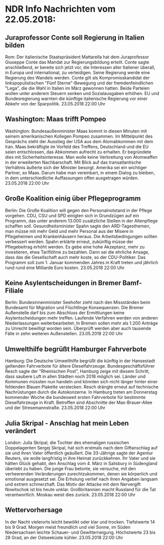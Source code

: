 # NDR Info Nachrichten vom 22.05.2018:


## Juraprofessor Conte soll Regierung in Italien bilden
Rom: Der italienische Staatspräsident Mattarella hat dem Juraprofessor Giuseppe Conte das Mandat zur Regierungsbildung erteilt. Conte sagte anschließend, er bereite sich jetzt vor, die Interessen aller Italiener überall, in Europa und international, zu verteidigen. Seine Regierung werde eine Regierung des Wandels werden. Conte gilt als Kompromisskandidat der linkspopulistischen "Fünf Sterne"-Bewegung und der fremdenfeindlichen "Lega", die die Wahl in Italien im März gewonnen hatten. Beide Parteien wollen unter anderem Steuern senken und Sozialausgaben erhöhen. EU und Bundesregierung warnten die künftige italienische Regierung vor einer Abkehr von der Sparpolitik. 23.05.2018 22:00 Uhr 

## Washington: Maas trifft Pompeo
Washington:	Bundesaußenminister Maas kommt in diesen Minuten mit seinem amerikanischen Kollegen Pompeo zusammen. Im Mittelpunkt des Gesprächs steht der Ausstieg der USA aus dem Atomabkommen mit dem Iran. Maas bekräftigte im Vorfeld des Treffens, Deutschland und die EU seien entschlossen, das Abkommen aufrecht zu erhalten. Er begründete dies mit Sicherheitsinteresse. Man wolle keine Verbreitung von Atomwaffen in der erweiterten Nachbarschaft. Mit Blick auf das transatlantische Verhältnis äußerte sich der Minister besorgt. Amerika sei ein wichtiger Partner, so Maas. Darum habe man vereinbart, in einem Dialog zu bleiben, in dem unterschiedliche Auffassungen offen ausgetragen würden. 23.05.2018 22:00 Uhr 

## Große Koalition einig über Pflegeprogramm
Berlin: Die Große Koalition will gegen den Personalnotstand in der Pflege vorgehen. CDU, CSU und SPD einigten sich in Grundzügen auf ein Programm, das unter anderem 13.000 zusätzliche Stellen in der Altenpflege schaffen soll. Gesundheitsminister Spahn sagte den ARD-Tagesthemen, man müsse mit mehr Geld und mehr Personal aus der Misere in Pflegeheimen und Krankenhäusern heraus. Die Arbeitsbedingungen sollten verbessert werden. Spahn erklärte erneut, zukünftig müsse der Pflegebeitrag erhöht werden. Es gebe eine hohe Akzeptanz, mehr zu investieren, etwa Tariflöhne zu bezahlen. Dann sei die ehrliche Ansage, dass das die Gesellschaft auch mehr koste, so der CDU-Politiker. Das Programm soll zum 1. Januar kommenden Jahres in Kraft treten und jährlich rund rund eine Milliarde Euro kosten. 23.05.2018 22:00 Uhr 

## Keine Asylentscheidungen in Bremer Bamf-Filiale
Berlin: Bundesinnenminister Seehofer zieht nach den Missständen beim Bundesamt für Migration und Flüchtlinge Konsequenzen. Die Bremer Außenstelle darf bis zum Abschluss der Ermittlungen keine Asylentscheidungen mehr treffen. Laufende Verfahren werden von anderen Niederlassungen weiterbearbeitet. In Bremen sollen mehr als 1.200 Anträge zu Unrecht bewilligt worden sein. Überprüft werden aber auch tausende Fälle in zehn weiteren Außenstellen. 23.05.2018 22:00 Uhr 

## Umwelthilfe begrüßt Hamburger Fahrverbote
Hamburg: Die Deutsche Umwelthilfe begrüßt die künftig in der Hansestadt geltenden Fahrverbote für ältere Dieselfahrzeuge. Bundesgeschäftsführer Resch sagte der "Rheinischen Post", Hamburg zeige mit diesem Schritt, dass saubere Luft in allen Städten noch 2018 möglich sei. Länder und Kommunen müssten nun handeln und könnten sich nicht länger hinter einer fehlenden Blauen Plakette verstecken. Resch drängte erneut auf technische Nachrüstungen durch die Autokonzerne. In Hamburg treten am Donnerstag kommender Woche die bundesweit ersten Fahrverbote für bestimmte Dieselfahrzeuge in Kraft. Betroffen sind Abschnitte der Max-Brauer-Allee und der Stresemannstraße. 23.05.2018 22:00 Uhr 

## Julia Skripal - Anschlag hat mein Leben verändert
London: Julia Skripal, die Tochter des ehemaligen russischen Doppelagenten Sergej Skripal, hat sich erstmals nach dem Giftanschlag auf sie und ihren Vater öffentlich geäußert. Die 33-Jährige sagte der Agentur Reuters, sie wolle langfristig in ihre Heimat zurückkehren. Ihr Vater und sie hätten Glück gehabt, den Anschlag vom 4. März in Salisbury in Südengland überlebt zu haben. Die junge Frau betonte, sie versuche, mit den verheerenden Veränderungen zurechtzukommen, denen sie körperlich und emotional ausgesetzt sei. Die Erholung verlief nach ihren Angaben langsam und extrem schmerzhaft. Das Motiv der Attacke mit dem Nervergift Nowitschok ist bis heute unklar. Großbritannien macht Russland für die Tat verantwortlich. Moskau weist dies zurück. 23.05.2018 22:00 Uhr 

## Wettervorhersage
In der Nacht vielerorts leicht bewölkt oder klar und trocken. Tiefstwerte 14 bis 9 Grad. Morgen meist freundlich und viel Sonne, im Süden Niedersachsen leichte Schauer- und Gewitterneigung. Höchstwerte 23 bis 28 Grad, an der Ostseeküste kühler. 23.05.2018 22:00 Uhr 
